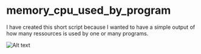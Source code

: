 memory_cpu_used_by_program
==========================

I have created this short script because I wanted to have a simple output of how many ressources is used by one or many programs.


![Alt text](http://pix.toile-libre.org/upload/original/1401642167.png "Output")
